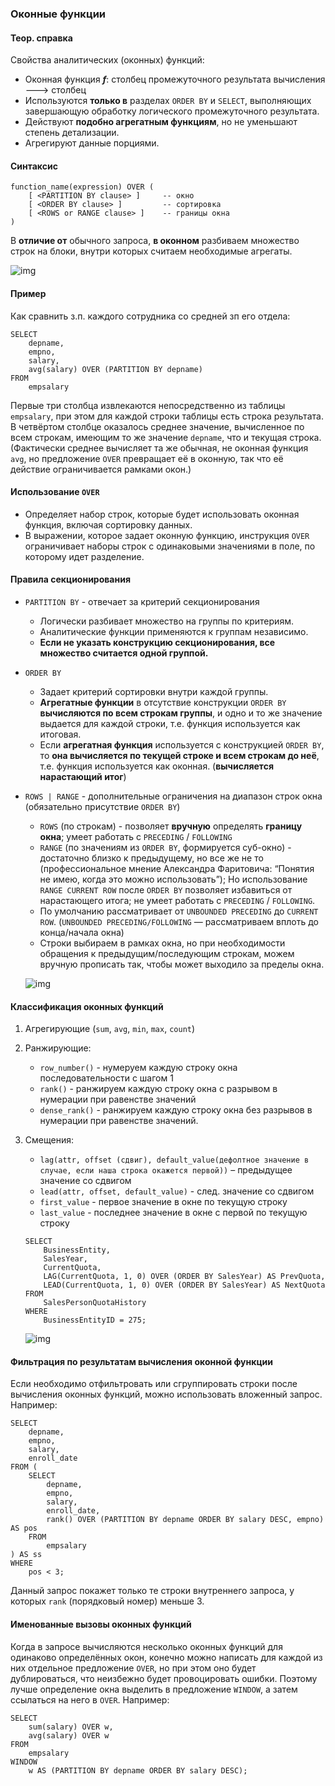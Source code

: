### Оконные функции

#### Теор. справка

Свойства аналитических (оконных) функций:

* Оконная функция ***f***: столбец промежуточного результата вычисления ---> столбец
* Используются **только в** разделах `ORDER BY` и `SELECT`, выполняющих завершающую обработку логического промежуточного результата.
* Действуют **подобно агрегатным функциям**, но не уменьшают степень детализации.
* Агрегируют данные порциями.

#### Синтаксис

```postgresql
function_name(expression) OVER (
    [ <PARTITION BY clause> ]     -- окно
    [ <ORDER BY clause> ]         -- сортировка
    [ <ROWS or RANGE clause> ]    -- границы окна
)
```

В **отличие от** обычного запроса, **в оконном** разбиваем множество строк на блоки, внутри которых считаем необходимые агрегаты.

![img](https://gitlab.atp-fivt.org/courses-public/db2023-supplementary/global/-/raw/main/practice/seminars/06-window-functions/img/img.png)

#### Пример

Как сравнить з.п. каждого сотрудника со средней зп его отдела:

```postgresql
SELECT
    depname,
    empno,
    salary,
    avg(salary) OVER (PARTITION BY depname)
FROM
	empsalary
```

Первые три столбца извлекаются непосредственно из таблицы `empsalary`, при этом для каждой строки таблицы есть строка результата. В четвёртом столбце оказалось среднее значение, вычисленное по всем строкам, имеющим то же значение `depname`, что и текущая строка. (Фактически среднее вычисляет та же обычная, не оконная функция `avg`, но предложение `OVER` превращает её в оконную, так что её действие ограничивается рамками окон.)

#### Использование `OVER`

* Определяет набор строк, которые будет использовать оконная функция, включая сортировку данных.
* В выражении, которое задает оконную функцию, инструкция `OVER` ограничивает наборы строк с одинаковыми значениями в поле, по которому идет разделение.

#### Правила секционирования

* `PARTITION BY` - отвечает за критерий секционирования
  * Логически разбивает множество на группы по критериям.
  * Аналитические функции применяются к группам независимо.
  * **Если не указать конструкцию секционирования, все множество считается одной группой.**
  
* `ORDER BY`
  * Задает критерий сортировки внутри каждой группы.
  * **Агрегатные функции** в отсутствие конструкции `ORDER BY` **вычисляются по всем строкам группы**, и одно и то же значение выдается для каждой строки, т.е. функция используется как итоговая.
  * Если **агрегатная функция** используется с конструкцией `ORDER BY`, то **она вычисляется по текущей строке и всем строкам до неё**, т.е. функция используется как оконная. (**вычисляется нарастающий итог**)
  
* `ROWS | RANGE` - дополнительные ограничения на диапазон строк окна (обязательно присутствие `ORDER BY`)
  
  * `ROWS` (по строкам) - позволяет **вручную** определять **границу окна**; умеет работать с `PRECEDING` / `FOLLOWING`
  * `RANGE` (по значениям из `ORDER BY`, формируется суб-окно) - достаточно близко к предыдущему, но все же не то (профессиональное мнение Александра Фаритовича: “Понятия не имею, когда это можно использовать”); Но использование `RANGE CURRENT ROW` после `ORDER BY` позволяет избавиться от нарастающего итога; не умеет работать с `PRECEDING` / `FOLLOWING`.
  * По умолчанию рассматривает от `UNBOUNDED PRECEDING` до `CURRENT ROW`. (`UNBOUNDED PRECEDING/FOLLOWING` — рассматриваем вплоть до конца/начала окна)
  * Строки выбираем в рамках окна, но при необходимости обращения к предыдущим/последующим строкам, можем вручную прописать так, чтобы может выходило за пределы окна.
  
  ![img](https://gitlab.atp-fivt.org/courses-public/db2023-supplementary/global/-/raw/main/practice/seminars/06-window-functions/img/img_4.png)

#### Классификация оконных функций

1. Агрегирующие (`sum`, `avg`, `min`, `max`, `count`)

2. Ранжирующие:

   * `row_number()` - нумеруем каждую строку окна последовательности с шагом 1
   * `rank()` - ранжируем каждую строку окна с разрывом в нумерации при равенстве значений
   * `dense_rank()` - ранжируем каждую строку окна без разрывов в нумерации при равенстве значений.

3. Смещения:

   * `lag(attr, offset (сдвиг), default_value(дефолтное значение в случае, если наша строка окажется первой))` – предыдущее значение со сдвигом
   *  `lead(attr, offset, default_value)` - след. значение со сдвигом
   * `first_value` - первое значение в окне по текущую строку
   *  `last_value` - последнее значение в окне с первой по текущую строку

   ```postgresql
   SELECT 
       BusinessEntity, 
       SalesYear, 
       CurrentQuota,
       LAG(CurrentQuota, 1, 0) OVER (ORDER BY SalesYear) AS PrevQuota,
       LEAD(CurrentQuota, 1, 0) OVER (ORDER BY SalesYear) AS NextQuota
   FROM 
       SalesPersonQuotaHistory
   WHERE 
       BusinessEntityID = 275;
   
   ```

   ![img](https://gitlab.atp-fivt.org/courses-public/db2023-supplementary/global/-/raw/main/practice/seminars/06-window-functions/img/img_6.png)

#### Фильтрация по результатам вычисления оконной функции

Если необходимо отфильтровать или сгруппировать строки после вычисления оконных функций, можно использовать вложенный запрос. Например:

```postgresql
SELECT 
    depname, 
    empno, 
    salary, 
    enroll_date
FROM (
    SELECT 
        depname,
        empno,
        salary,
        enroll_date,
        rank() OVER (PARTITION BY depname ORDER BY salary DESC, empno) AS pos
    FROM 
        empsalary
) AS ss
WHERE 
    pos < 3;
```

Данный запрос покажет только те строки внутреннего запроса, у которых `rank` (порядковый номер) меньше 3.

#### Именованные вызовы оконных функций

Когда в запросе вычисляются несколько оконных функций для одинаково определённых окон, конечно можно написать для каждой из них отдельное предложение `OVER`, но при этом оно будет дублироваться, что неизбежно будет провоцировать ошибки. Поэтому лучше определение окна выделить в предложение `WINDOW`, а затем ссылаться на него в `OVER`. Например:

```postgresql
SELECT 
    sum(salary) OVER w, 
    avg(salary) OVER w
FROM 
    empsalary
WINDOW 
    w AS (PARTITION BY depname ORDER BY salary DESC);

```